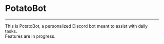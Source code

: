 # PotatoBot

---

This is PotatoBot, a personalized Discord bot meant to assist with daily tasks.  
Features are in progress.
